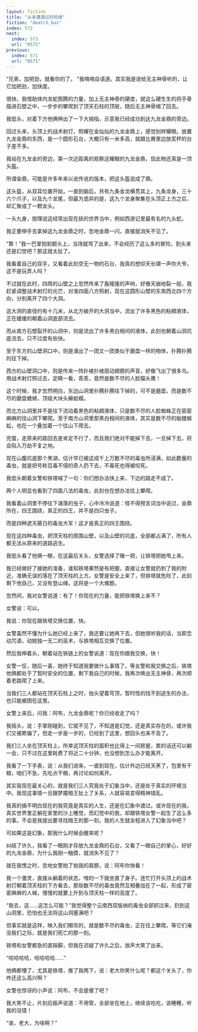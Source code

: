 ```yaml
---
layout: fiction
title: "从未遭遇过的险境"
fiction: "deatch_bus"
index: 572
next:
  index: 573
  url: "0573"
previous:
  index: 571
  url: "0571"
---
```

“兄弟，加把劲，就看你的了。  ”我喃喃自语道。其实我是说给无主神骨听的，让它加把劲，加快度。

很快，我借助体内龙蛇图腾的力量，加上无主神骨的硬度，就这么硬生生的将手骨插进石壁之中，一步步的攀爬到了顶天石柱的顶层，随后无主神骨缩了回去。

我低头，对着下方他俩伸出了一下大拇指，示意我已经成功到达九龙金鼎的旁边。

回过头来，头顶上的战术射灯，照耀在金灿灿的九龙金鼎上，感觉别样耀眼。放置九龙金鼎的东西，是一个圆形石台，大概只有一米多高，就跟比赛里边放奖杯的台子差不多。

我站在九龙金的旁边，第一次近距离的观察这耀眼的九龙金鼎，现此物还真是一顶头盔。

所谓金鼎，可能是许多年来以讹传讹的版本，把这头盔说成了鼎。

这头盔，从双耳位置开始，一直到脑后，共有九条金龙横贯其上，九条龙身，三十六个爪子，以及九个龙尾，但最为诡异的是，这九个龙身聚集在头顶正上方之后，却汇聚成了一颗龙头。

一头九身，按理说这经常出现在妖的世界当中，例如西游记里最有名的九头蛇。

我正要伸手去拿掉这九龙金鼎之时，忽地金鼎一闪，直接就消失不见了。

“靠！”我一巴掌拍到额头上，当场就骂了出来，不会经历了这么多的冒险，到头来还是幻觉吧？那这就太扯了。

我看着自己的双手，又看着此刻空无一物的石台，我真的想仰天长啸一声你大爷，这不是玩弄人吗？

不过就在此时，四周的山壁之上忽然传来了轰隆隆的声响，好像天崩地裂一般，我赶紧调整战术射灯的光芒，对准四面八方照射，现在这圆形山壁的东南西北四个方向，分别离开了四个大洞。

这大洞的直径约有十几米，从北方破开的大洞当中，流出了许多黑色的粘稠液体，正在缓缓的朝着山洞底部流去。

而从南方石壁裂开的山洞中，则是流出了许多黑白相间的液体，此刻也朝着山洞坑底流去，只不过度有些快。

至于东方的山壁洞口中，则是涌出了一团又一团类似于磨盘一样的物体，扑腾扑腾的往下掉。

西方的山壁洞口中，则是传来一阵扑棱扑棱扇动翅膀的声音，好像飞出了很多鸟。用战术射灯照过去，定睛一看，乖乖，竟然是数不尽的人脸猫头鹰！

这个时候，我才忽然明白，东边山洞里扑腾扑腾往下掉的，可不是磨盘，而是数不尽的磨盘蟾蜍，顶级大块头癞蛤蟆。

而北方山洞里并不是往下流动着黑色的粘稠液体，只是数不尽的人脸蜘蛛正在密密麻麻的往山洞下攀爬。至于南方山洞里那黑白相间的液体，其实是数不尽的骷髅蜈蚣，也在一个叠加着一个往山下爬去。

完蛋，走原来的路回去是肯定不行了，而且我们绝对不能掉下去，一旦掉下去，将会陷入万劫不复之地。

现在山腹坑底那个黑湖，估计早已被这成千上万数不尽的毒虫所浸满，如此数量的毒虫，就是把号称百毒不侵的奇人扔下去，不毒死也得被咬死。

我低头朝着女警和铁塔喊了一句：你们想办法快上来，下边的路走不成了。

两个人明显也看到了四面八法的毒虫，此刻也在想办法往上攀爬。

我看着山洞里不停往下涌落的虫子，心中冷冷说道：怪不得预言词当中说过，金鼎所在，四王围绕，真正的四王，并不是四只虫子。

而是四种遮天蔽日的毒虫大军！这才是真正的四王围绕。

现在这四种毒虫，把顶天柱的周围山壁，以及山壁的坑底，全部都占满了，所有人都无法从原来的道路逃生。

我低头看了他俩一眼，在这最后关头，女警选择了赌一把，让铁塔把她甩上来。

我已经做好了接她的准备，谁知铁塔果然是有把握，直接让女警就扔到了我的附近，准确无误的落在了顶天柱的上方。女警是安全上来了，但铁塔就危险了，此刻剩下他自己，又没有登山绳，这将是一个大难题。

忽然间，我对女警说道：有了！你现在的力量，能把铁塔换上来不？

女警说：可以。

我说：你现在跟铁塔交换位置，快。

女警虽然不懂为什么她已经上来了，我还要让她再下去，但她很听我的话，当即念动咒语，动她独一无二的巫术，与铁塔相互交换了位置。

然后我伸着头，朝着站在铁链上的女警说道：现在你跟我交换，快！

女警一怔，随后一喜，她终于知道我要做什么事情了。等女警和我交换之后，铁塔他俩都处于了暂时安全的位置，剩下我自己的时候，我再次唤出无主神骨，再次顺着老路爬了上来。

当我们三人都站在顶天石柱上之时，抬头望着穹顶，暂时性的找不到逃生的办法，也只能被困在这里。

女警上来后，问我：阿布，九龙金鼎呢？你已经收走了吗？

我摇头，说：手掌刚碰到，它就不见了，不知道是幻觉，还是真实存在的，或许我们又被欺骗了，但走一步是一步的，已经到了这里，想回头也来不及了。

我们三人坐在顶天柱上，所幸这顶天柱的面积也比得上一间房屋，累的话还可以躺一会，只不过在这里耗费了将近二十分钟，也没想到怎么办才能离开。

我看了一下手表，说：从我们进来，一直到现在，估计外边已经天黑了，包里有干粮，咱们不急，先吃点干粮，再讨论如何离开。

其实我现在最关心的，就是我们三人究竟处于幻象当中，还是处于真实的环境当中。我现这事情一旦跟梦魇暗王扯上了关系，人就容易变得精神错乱。

我真的搞不明白现在的我究竟是真实的人生，还是在幻象中渡过。或许现在的我，真实世界里正躺在家里的沙上睡觉，而幻觉中的我，却跟铁塔女警一起生了这么多的事。不会是我提出要寻找暗王的那一刻，我的人生就全程进入了幻象当中吧？

可如果这是幻象，那我什么时候会醒来呢？

纠结了许久，我看了一眼刚才存放九龙金鼎的石台，又看了一眼自己的掌心，好好的九龙金鼎，为什么我刚一触摸，就消失不见了？

就在我愣之时，忽地女警拍了拍我的肩膀，说：阿布你快看！

我一个激灵，直接从躺着的状态，噌的一下就坐直了身子。连忙打开头顶上的战术射灯朝着顶天柱的下方看去，那些数不尽的毒虫竟然互相叠加在了一起，形成了密密麻麻的人梯，慢慢的就要上升到与顶天柱一样的高度了。

“我去，这……这怎么可能？”我觉得整个云南西双版纳的毒虫全部抓过来，扔到这山洞里，恐怕也无法将这山洞塞满吧？

但事实就是这样，映入我们眼帘的，就是数不尽的毒虫，正在往上攀爬，等它们淹没我们之际，就是我们死亡的那一刻。

铁塔和女警都急的直跺脚，但我在迟疑了许久之后，放声大笑了出来。

“哈哈哈哈，哈哈哈哈……”

他俩都懵了，尤其是铁塔，推了我两下，说：老大你笑什么呢？都这个关头了，你咋还这么高兴啊？

女警也惊讶的小声说：阿布，不会是傻了吧？

我大笑不止，片刻后振声说道：不用管，全部坐在地上，继续该吃吃，该睡睡，听我的没错！

“诶，老大，为啥啊？”